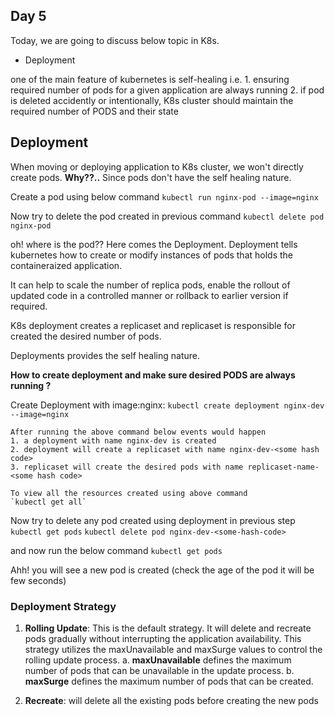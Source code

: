 ## Day 5

Today, we are going to discuss below topic in K8s.

* Deployment


one of the main feature of kubernetes is self-healing i.e.
    1. ensuring required number of pods for a given application are always running
    2. if pod is deleted accidently or intentionally, K8s cluster should maintain the required number of PODS and their state


## Deployment

When moving or deploying application to K8s cluster, we won't directly create pods. 
**Why??..** Since pods don't have the self healing nature.


Create a pod using below command 
`kubectl run nginx-pod --image=nginx`

Now try to delete the pod created in previous command
`kubectl delete pod nginx-pod `

oh! where is the pod??
Here comes the Deployment. Deployment tells kubernetes how to create or modify instances of pods that holds the 
containeraized application.

It can help to scale the number of replica pods, enable the rollout of updated code in a controlled manner or
rollback to earlier version if required.

K8s deployment creates a replicaset and replicaset is responsible for created the desired number of pods.

Deployments provides the self healing nature.


**How to create deployment and make sure desired PODS are always running ?**

Create Deployment with image:nginx:
`kubectl create deployment nginx-dev --image=nginx`

    After running the above command below events would happen
    1. a deployment with name nginx-dev is created 
    2. deployment will create a replicaset with name nginx-dev-<some hash code>
    3. replicaset will create the desired pods with name replicaset-name-<some hash code>

    To view all the resources created using above command 
    `kubectl get all`

Now try to delete any pod created using deployment in previous step 
`kubectl get pods`
`kubectl delete pod nginx-dev-<some-hash-code>`

and now run the below command 
`kubectl get pods`

Ahh! you will see a new pod is created (check the age of the pod it will be few seconds)


### Deployment Strategy

1. **Rolling Update**: This is the default strategy. It will delete and recreate pods gradually without interrupting the application 
availability. This strategy utilizes the maxUnavailable and maxSurge values to control the rolling update process.
    a. **maxUnavailable** defines the maximum number of pods that can be unavailable in the update process.
    b. **maxSurge** defines the maximum number of pods that can be created.

2. **Recreate**:  will delete all the existing pods before creating the new pods

